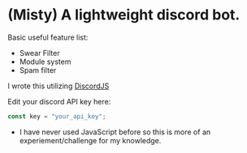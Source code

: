 # (Misty) A lightweight discord bot.

Basic useful feature list:

* Swear Filter
* Module system
* Spam filter

I wrote this utilizing [DiscordJS](https://discord.js.org)

Edit your discord API key here:
```javascript
const key = "your_api_key";
```


* I have never used JavaScript before so this is more of an experiement/challenge for my knowledge.
